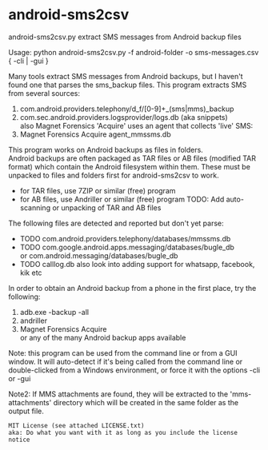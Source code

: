 # android-sms2csv
android-sms2csv.py extract SMS messages from Android backup files

Usage: python android-sms2csv.py -f android-folder -o sms-messages.csv { -cli | -gui }

Many tools extract SMS messages from Android backups, but I haven't found one
that parses the sms_backup files.
This program extracts SMS from several sources:
  1) com.android.providers.telephony/d_f/[0-9]+_(sms|mms)_backup
  2) com.sec.android.providers.logsprovider/logs.db (aka snippets)\
  also Magnet Forensics 'Acquire' uses an agent that collects 'live' SMS:
  3) Magnet Forensics Acquire agent_mmssms.db
  
This program works on Android backups as files in folders.\
Android backups are often packaged as TAR files or AB files (modified TAR format)
which contain the Android filesystem within them. These must be unpacked to
files and folders first for android-sms2csv to work. 
- for TAR files, use 7ZIP or similar (free) program
- for AB files, use Andriller or similar (free) program
TODO: Add auto-scanning or unpacking of TAR and AB files

The following files are detected and reported but don't yet parse:
  - TODO com.android.providers.telephony/databases/mmssms.db
  - TODO com.google.android.apps.messaging/databases/bugle_db\
      or com.android.messaging/databases/bugle_db
  - TODO calllog.db
  also look into adding support for whatsapp, facebook, kik etc

In order to obtain an Android backup from a phone in the first place, try the following:
  1) adb.exe -backup -all
  2) andriller
  3) Magnet Forensics Acquire\
  or any of the many Android backup apps available

Note: this program can be used from the command line or from a GUI window.
It will auto-detect if it's being called from the command line or double-clicked
from a Windows environment, or force it with the options -cli or -gui

Note2: If MMS attachments are found, they will be extracted to the 
'mms-attachments' directory which will be created in the same folder as the output file.

```Copyright 2020 Peter Theobald, peter@PeterTheobald.com
MIT License (see attached LICENSE.txt)
aka: Do what you want with it as long as you include the license notice
```
